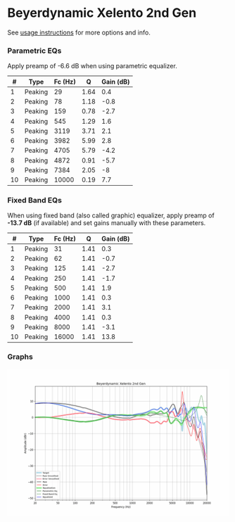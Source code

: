 # Beyerdynamic Xelento 2nd Gen
See [usage instructions](https://github.com/jaakkopasanen/AutoEq#usage) for more options and info.

### Parametric EQs
Apply preamp of -6.6 dB when using parametric equalizer.

|   # | Type    |   Fc (Hz) |    Q |   Gain (dB) |
|-----|---------|-----------|------|-------------|
|   1 | Peaking |        29 | 1.64 |         0.4 |
|   2 | Peaking |        78 | 1.18 |        -0.8 |
|   3 | Peaking |       159 | 0.78 |        -2.7 |
|   4 | Peaking |       545 | 1.29 |         1.6 |
|   5 | Peaking |      3119 | 3.71 |         2.1 |
|   6 | Peaking |      3982 | 5.99 |         2.8 |
|   7 | Peaking |      4705 | 5.79 |        -4.2 |
|   8 | Peaking |      4872 | 0.91 |        -5.7 |
|   9 | Peaking |      7384 | 2.05 |        -8   |
|  10 | Peaking |     10000 | 0.19 |         7.7 |

### Fixed Band EQs
When using fixed band (also called graphic) equalizer, apply preamp of **-13.7 dB** (if available) and set gains manually with these parameters.

|   # | Type    |   Fc (Hz) |    Q |   Gain (dB) |
|-----|---------|-----------|------|-------------|
|   1 | Peaking |        31 | 1.41 |         0.3 |
|   2 | Peaking |        62 | 1.41 |        -0.7 |
|   3 | Peaking |       125 | 1.41 |        -2.7 |
|   4 | Peaking |       250 | 1.41 |        -1.7 |
|   5 | Peaking |       500 | 1.41 |         1.9 |
|   6 | Peaking |      1000 | 1.41 |         0.3 |
|   7 | Peaking |      2000 | 1.41 |         3.1 |
|   8 | Peaking |      4000 | 1.41 |         0.3 |
|   9 | Peaking |      8000 | 1.41 |        -3.1 |
|  10 | Peaking |     16000 | 1.41 |        13.8 |

### Graphs
![](./Beyerdynamic%20Xelento%202nd%20Gen.png)
